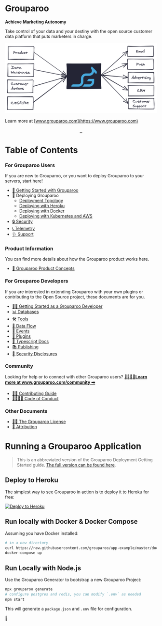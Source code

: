 # Grouparoo

**Achieve Marketing Autonomy**

Take control of your data and your destiny with the open source customer data platform that puts marketers in charge.

![Grouparoo Data Bowtie](https://raw.githubusercontent.com/grouparoo/grouparoo/master/documents/images/grouparoo-bowtie.png)

Learn more at [www.grouparoo.com](https://www.grouparoo.com)

<p align="center">
  <a aria-label="NPM version" href="https://www.npmjs.com/package/@grouparoo/core">
    <img alt="" src="https://img.shields.io/npm/v/@grouparoo/core.svg?style=for-the-badge&labelColor=242436">
  </a>
  <a aria-label="Node version" href="https://www.npmjs.com/package/@grouparoo/core">
    <img alt="" src="https://img.shields.io/node/v/@grouparoo/core.svg?style=for-the-badge&labelColor=242436">
  </a>
  <a aria-label="License" href="https://github.com/grouparoo/grouparoo/blob/master/LICENSE.txt">
    <img alt="" src="https://img.shields.io/npm/l/@grouparoo/core.svg?style=for-the-badge&labelColor=242436">
  </a>
</p>

# Table of Contents

### For Grouparoo Users

If you are new to Grouparoo, or you want to deploy Grouparoo to your servers, start here!

- [ 🎉 Getting Started with Grouparoo](https://github.com/grouparoo/grouparoo/blob/master/documents/deployment/getting-started.md)
- 🦾 Deploying Grouparoo
  - [Deployment Topology](https://github.com/grouparoo/grouparoo/blob/master/documents/deployment/topology.md)
  - [Deploying with Heroku](https://github.com/grouparoo/grouparoo/blob/master/documents/deployment/heroku.md)
  - [Deploying with Docker](https://github.com/grouparoo/grouparoo/blob/master/documents/deployment/docker.md)
  - [Deploying with Kubernetes and AWS](https://github.com/grouparoo/grouparoo/blob/master/documents/deployment/aws-and-k8s.md)
- [🔒 Security](https://github.com/grouparoo/grouparoo/blob/master/documents/deployment/security.md)
- [📞 Telemetry](https://github.com/grouparoo/grouparoo/blob/master/documents/deployment/telemetry.md)
- [🩺 Support](https://github.com/grouparoo/grouparoo/blob/master/.github/SUPPORT.md)

### Product Information

You can find more details about how the Grouparoo product works here.

- [🧠 Grouparoo Product Concepts](https://github.com/grouparoo/grouparoo/blob/master/documents/product/concepts.md)

### For Grouparoo Developers

If you are interested in extending Grouparoo with your own plugins or contributing to the Open Source project, these documents are for you.

- [👩‍💻 Getting Started as a Grouparoo Developer](https://github.com/grouparoo/grouparoo/blob/master/documents/development/getting-started.md)
- [📊 Databases](https://github.com/grouparoo/grouparoo/blob/master/documents/development/databases.md)
- [🛠 Tools](https://github.com/grouparoo/grouparoo/blob/master/documents/development/tools.md)
- [🌊 Data Flow](https://github.com/grouparoo/grouparoo/blob/master/documents/development/dataflow.md)
- [🏹 Events](https://github.com/grouparoo/grouparoo/blob/master/documents/development/events.md)
- [🤝 Plugins](https://github.com/grouparoo/grouparoo/blob/master/documents/development/plugins.md)
- [📑 Typescript Docs](https://docs.grouparoo.com)
- [📚 Publishing](https://github.com/grouparoo/grouparoo/blob/master/documents/development/publishing.md)
- [👻 Security Disclosures](https://github.com/grouparoo/grouparoo/blob/master/.github/SECURITY.md)

### Community

Looking for help or to connect with other Grouparoo users? **[👩‍💻👨‍💻Learn more at www.grouparoo.com/community ➡️](https://www.grouparoo.com/community)**

- [👷‍♀️ Contributing Guide](https://www.grouparoo.com/community)
- [👨‍👩‍👧‍👦 Code of Conduct](https://github.com/grouparoo/grouparoo/blob/master/CODE_OF_CONDUCT.md)

### Other Documents

- [👩‍⚖️ The Grouparoo License](https://github.com/grouparoo/grouparoo/blob/master/LICENSE.txt)
- [🙏 Attribution](https://github.com/grouparoo/grouparoo/blob/master/documents/legal/attribution.md)

# Running a Grouparoo Application

> This is an abbreviated version of the Grouparoo Deployment Getting Started guide. [The full version can be found here](https://github.com/grouparoo/grouparoo/blob/master/documents/deployment/getting-started.md).

## Deploy to Heroku

The simplest way to see Grouparoo in action is to deploy it to Heroku for free:

[![Deploy to Heroku](https://www.herokucdn.com/deploy/button.svg)](https://heroku.com/deploy?template=https://github.com/grouparoo/app-example)

## Run locally with Docker & Docker Compose

Assuming you have Docker installed:

```bash
# in a new directory
curl https://raw.githubusercontent.com/grouparoo/app-example/master/docker-compose.published.yml --output docker-compose.yml
docker-compose up
```

## Run Locally with Node.js

Use the Grouparoo Generator to bootstrap a new Grouparoo Project:

```bash
npx grouparoo generate
# configure postgres and redis, you can modify `.env` as needed
npm start
```

This will generate a `package.json` and `.env` file for configuration.

🦘
